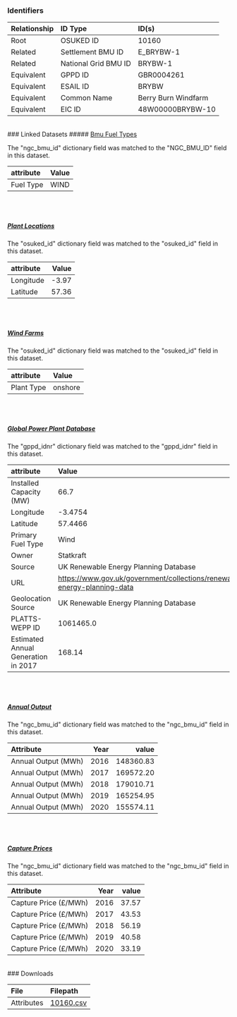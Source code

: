 ### Identifiers

| Relationship   | ID Type              | ID(s)               |
|:---------------|:---------------------|:--------------------|
| Root           | OSUKED ID            | 10160               |
| Related        | Settlement BMU ID    | E_BRYBW-1           |
| Related        | National Grid BMU ID | BRYBW-1             |
| Equivalent     | GPPD ID              | GBR0004261          |
| Equivalent     | ESAIL ID             | BRYBW               |
| Equivalent     | Common Name          | Berry Burn Windfarm |
| Equivalent     | EIC ID               | 48W00000BRYBW-10    |

<br>
### Linked Datasets
##### <a href="https://raw.githubusercontent.com/OSUKED/Dictionary-Datasets/main/datasets/bmu-fuel-types/datapackage.json">Bmu Fuel Types</a>



The "ngc_bmu_id" dictionary field was matched to the "NGC_BMU_ID" field in this dataset.

| attribute   | Value   |
|:------------|:--------|
| Fuel Type   | WIND    |

<br><br>
##### <a href="https://raw.githubusercontent.com/OSUKED/Dictionary-Datasets/main/datasets/plant-locations/datapackage.json">Plant Locations</a>



The "osuked_id" dictionary field was matched to the "osuked_id" field in this dataset.

| attribute   |   Value |
|:------------|--------:|
| Longitude   |   -3.97 |
| Latitude    |   57.36 |

<br><br>
##### <a href="https://raw.githubusercontent.com/OSUKED/Dictionary-Datasets/main/datasets/wind-farms/datapackage.json">Wind Farms</a>



The "osuked_id" dictionary field was matched to the "osuked_id" field in this dataset.

| attribute   | Value   |
|:------------|:--------|
| Plant Type  | onshore |

<br><br>
##### <a href="https://raw.githubusercontent.com/OSUKED/Dictionary-Datasets/main/datasets/global-power-plant-database/datapackage.json">Global Power Plant Database</a>



The "gppd_idnr" dictionary field was matched to the "gppd_idnr" field in this dataset.

| attribute                           | Value                                                                    |
|:------------------------------------|:-------------------------------------------------------------------------|
| Installed Capacity (MW)             | 66.7                                                                     |
| Longitude                           | -3.4754                                                                  |
| Latitude                            | 57.4466                                                                  |
| Primary Fuel Type                   | Wind                                                                     |
| Owner                               | Statkraft                                                                |
| Source                              | UK Renewable Energy Planning Database                                    |
| URL                                 | https://www.gov.uk/government/collections/renewable-energy-planning-data |
| Geolocation Source                  | UK Renewable Energy Planning Database                                    |
| PLATTS-WEPP ID                      | 1061465.0                                                                |
| Estimated Annual Generation in 2017 | 168.14                                                                   |

<br><br>
##### <a href="https://raw.githubusercontent.com/OSUKED/Dictionary-Datasets/main/datasets/annual-output/datapackage.json">Annual Output</a>



The "ngc_bmu_id" dictionary field was matched to the "ngc_bmu_id" field in this dataset.

| Attribute           |   Year |     value |
|:--------------------|-------:|----------:|
| Annual Output (MWh) |   2016 | 148360.83 |
| Annual Output (MWh) |   2017 | 169572.20 |
| Annual Output (MWh) |   2018 | 179010.71 |
| Annual Output (MWh) |   2019 | 165254.95 |
| Annual Output (MWh) |   2020 | 155574.11 |

<br><br>
##### <a href="https://raw.githubusercontent.com/OSUKED/Dictionary-Datasets/main/datasets/capture-prices/datapackage.json">Capture Prices</a>



The "ngc_bmu_id" dictionary field was matched to the "ngc_bmu_id" field in this dataset.

| Attribute             |   Year |   value |
|:----------------------|-------:|--------:|
| Capture Price (£/MWh) |   2016 |   37.57 |
| Capture Price (£/MWh) |   2017 |   43.53 |
| Capture Price (£/MWh) |   2018 |   56.19 |
| Capture Price (£/MWh) |   2019 |   40.58 |
| Capture Price (£/MWh) |   2020 |   33.19 |


<br>
### Downloads


| File       | Filepath                                                                              |
|:-----------|:--------------------------------------------------------------------------------------|
| Attributes | [10160.csv](https://osuked.github.io/Power-Station-Dictionary/object_attrs/10160.csv) |
